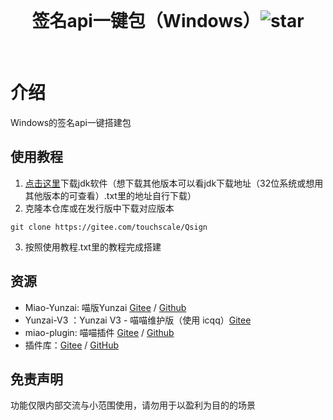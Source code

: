 <div align="center">
<br>
<h1>签名api一键包（Windows）<img src='https://gitee.com/touchscale/Qsign/badge/star.svg?theme=dark'  alt='star'></img></a></h1>
<br>
</div> 

# 介绍
Windows的签名api一键搭建包

## 使用教程

1. [点击这里](https://share.weiyun.com/4nG2DbIn)下载jdk软件（想下载其他版本可以看jdk下载地址（32位系统或想用其他版本的可查看）.txt里的地址自行下载）
2. 克隆本仓库或在发行版中下载对应版本
```
git clone https://gitee.com/touchscale/Qsign
```

3. 按照使用教程.txt里的教程完成搭建

## 资源

* Miao-Yunzai: 喵版Yunzai [Gitee](https://gitee.com/yoimiya-kokomi/Miao-Yunzai) / [Github](https://github.com/yoimiya-kokomi/Miao-Yunzai)
* Yunzai-V3 ：Yunzai V3 - 喵喵维护版（使用 icqq）[Gitee](https://gitee.com/yoimiya-kokomi/Yunzai-Bot)
* miao-plugin: 喵喵插件 [Gitee](https://gitee.com/yoimiya-kokomi/miao-plugin) / [Github](https://github.com/yoimiya-kokomi/miao-plugin)
* 插件库：[Gitee](https://gitee.com/yhArcadia/Yunzai-Bot-plugins-index) / [GitHub](https://github.com/yhArcadia/Yunzai-Bot-plugins-index)

## 免责声明

功能仅限内部交流与小范围使用，请勿用于以盈利为目的的场景